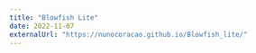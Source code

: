 ```yaml
---
title: "Blowfish Lite"
date: 2022-11-07
externalUrl: "https://nunocoracao.github.io/Blowfish_lite/"
---
```


